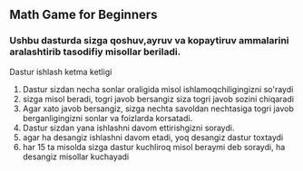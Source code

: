 ## Math Game for Beginners

### Ushbu dasturda sizga qoshuv,ayruv va kopaytiruv ammalarini aralashtirib tasodifiy misollar beriladi.

Dastur ishlash ketma ketligi

1. Dastur sizdan necha sonlar oraligida misol ishlamoqchiligingizni so'raydi
2. sizga misol beradi, togri javob bersangiz siza togri javob sozini chiqaradi
3. Agar xato javob bersangiz, sizga nechta savoldan nechtasiga togri javob berganligingizni sonlar va foizlarda korsatadi.
4. Dastur sizdan yana ishlashni davom ettirishgizni soraydi.
5. agar ha desangiz ishlashni davom etadi, yoq desangiz dastur toxtaydi
6. har 15 ta misolda sizga dastur kuchliroq misol beraymi deb soraydi, ha desangiz misollar kuchayadi
